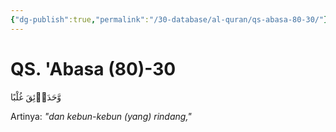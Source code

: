 ```yaml
---
{"dg-publish":true,"permalink":"/30-database/al-quran/qs-abasa-80-30/"}
---
```



# QS. 'Abasa (80)-30
وَّحَدَاۤئِقَ غُلْبًا

Artinya: *"dan kebun-kebun (yang) rindang,"*
